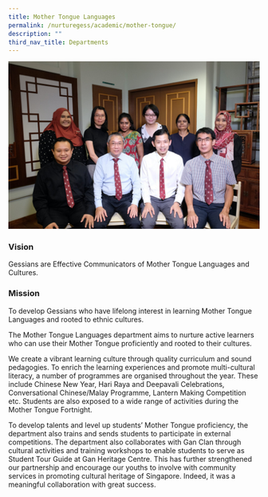 ```yaml
---
title: Mother Tongue Languages
permalink: /nurturegess/academic/mother-tongue/
description: ""
third_nav_title: Departments
---
```

![](/images/MT-4-scaled.jpeg)

### Vision

Gessians are Effective Communicators of Mother Tongue Languages and Cultures.

### Mission

To develop Gessians who have lifelong interest in learning Mother Tongue Languages and rooted to ethnic cultures.

The Mother Tongue Languages department aims to nurture active learners who can use their Mother Tongue proficiently and rooted to their cultures.

We create a vibrant learning culture through quality curriculum and sound pedagogies. To enrich the learning experiences and promote multi-cultural literacy, a number of programmes are organised throughout the year. These include Chinese New Year, Hari Raya and Deepavali Celebrations, Conversational Chinese/Malay Programme, Lantern Making Competition etc. Students are also exposed to a wide range of activities during the Mother Tongue Fortnight.

To develop talents and level up students’ Mother Tongue proficiency, the department also trains and sends students to participate in external competitions. The department also collaborates with Gan Clan through cultural activities and training workshops to enable students to serve as Student Tour Guide at Gan Heritage Centre. This has further strengthened our partnership and encourage our youths to involve with community services in promoting cultural heritage of Singapore. Indeed, it was a meaningful collaboration with great success.